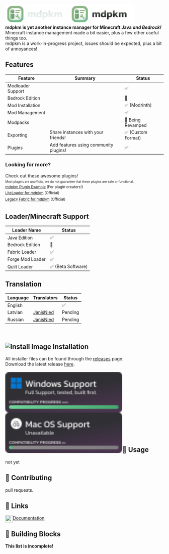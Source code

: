 <dl>
  <img src="./public/img/banners/brand_text.svg#gh-dark-mode-only" alt="mdpkm Text" align="left" height="64"/>
  <img src="./public/img/banners/brand_text_dark.svg#gh-light-mode-only" alt="mdpkm Text" align="left" height="64"/>
</dl>
<br/><br/><br/>

**mdpkm is yet another instance manager for Minecraft Java *and Bedrock!***</br>
Minecraft instance management made a bit easier, plus a few other useful things too.</br>
mdpkm is a work-in-progress project, issues should be expected, plus a bit of annoyances!

## Features
| Feature           | Summary                               | Status              |
|-------------------|---------------------------------------|---------------------|
| Modloader Support |                                       | ✅                 |
| Bedrock Edition   |                                       | 🚧                 |
| Mod Installation  |                                       | ✅ (Modrinth)      |
| Mod Management    |                                       | ✅                 |
| Modpacks          |                                       | 🚧 Being Revamped  |
| Exporting         | Share instances with your friends!    | ✅ (Custom Format) |
| Plugins           | Add features using community plugins! | ✅                 |

### Looking for more?<br/>
Check out these awesome plugins!</br>
<sup><sub>Most plugins are unofficial, we do not guarantee that these plugins are safe or functional.</sub></sub><br/>
[mdpkm Plugin Example](https://github.com/Blookerss/mdpkm-example-plugin) (For plugin creators!)<br/>
[LiteLoader for mdpkm](https://github.com/Blookerss/mdpkm-liteloader-plugin) (Official)<br/>
[Legacy Fabric for mdpkm](https://github.com/Blookerss/mdpkm-legacy-fabric-plugin) (Official)<br/>

## Loader/Minecraft Support
| Loader Name       | Status             |
|-------------------|--------------------|
| Java Edition      | ✅                 |
| Bedrock Edition   | 🚧                 |
| Fabric Loader     | ✅                 |
| Forge Mod Loader  | ✅                 |
| Quilt Loader      | ✅ (Beta Software) |

## Translation
| Language | Translators                                | Status  |
|----------|--------------------------------------------|---------|
| English  |                                            | ✅      |
| Latvian  | [JanisNied](https://twitter.com/JanisNied) | Pending |
| Russian  | [JanisNied](https://twitter.com/JanisNied) | Pending |

<br/>

## ![Install Image](https://img.icons8.com/fluency/24/000000/software-installer.png) Installation
All installer files can be found through the [releases](https://github.com/Blookerss/mdpkm/releases) page.<br/>
Download the latest release [here](https://github.com/Blookerss/mdpkm/releases/latest).
<br/><br/>
<img src=".github/windows_support.svg" align="left" height="128"/>
<br/><br/><br/><br/><br/><br/>
<img src=".github/mac_support.svg" align="left" height="128"/>
<br/><br/><br/><br/><br/><br/>

## 🤔 Usage
not yet
<br/>

## 🥰 Contributing
pull requests.
<br/>

## 🔗 Links
<dl>
  <img src="https://img.icons8.com/fluency/48/000000/documents.png" align="left" width="24" height="24"/>
  
  [Documentation](https://blookers.gitbook.io/mdpkm/)
</dl>

## 🧩 Building Blocks
**This list is incomplete!**
<br/>
